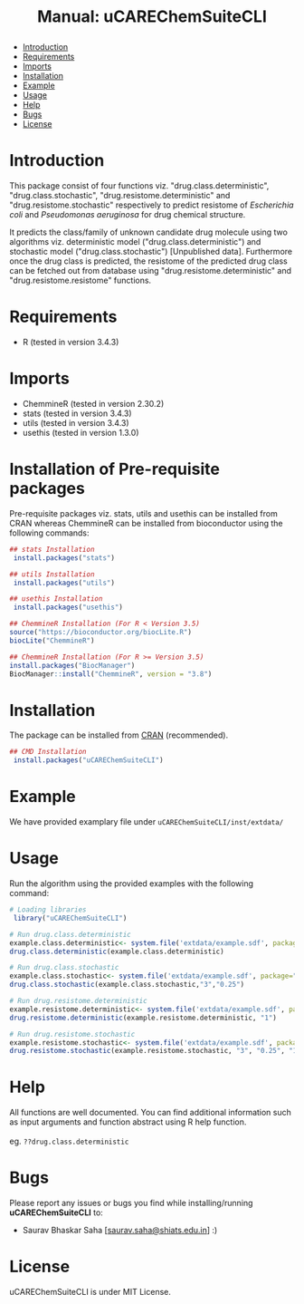 <h1><p align="center">
Manual: uCAREChemSuiteCLI
</p></h1>

-   [Introduction](#introduction)
-   [Requirements](#requirements)
-   [Imports](#imports)
-   [Installation](#installation)
-   [Example](#example)
-   [Usage](#usage)
-   [Help](#help)
-   [Bugs](#bugs)
-   [License](#license)

Introduction
============
<p>This package consist of four functions viz. "drug.class.deterministic", "drug.class.stochastic", "drug.resistome.deterministic" and "drug.resistome.stochastic" respectively to predict resistome of <i>Escherichia coli</i> and <i>Pseudomonas aeruginosa</i> for drug chemical structure.</p>
<p>
It predicts the class/family of unknown candidate drug molecule using two algorithms viz. deterministic model ("drug.class.deterministic") and stochastic model ("drug.class.stochastic") [Unpublished data]. Furthermore once the drug class is predicted, the resistome of the predicted drug class can be fetched out from database using "drug.resistome.deterministic" and "drug.resistome.resistome" functions.</p>

Requirements
============
-   R (tested in version 3.4.3)

Imports
============
-   ChemmineR (tested in version 2.30.2)
-   stats (tested in version 3.4.3)
-   utils (tested in version 3.4.3)
-   usethis (tested in version 1.3.0)


Installation of Pre-requisite packages
============
Pre-requisite packages viz. stats, utils and usethis can be installed from CRAN whereas ChemmineR can be installed from bioconductor using the following commands:


```R
## stats Installation
 install.packages("stats")
```


```R
## utils Installation
 install.packages("utils")
```


```R
## usethis Installation
 install.packages("usethis")
```

```R
## ChemmineR Installation (For R < Version 3.5)
source("https://bioconductor.org/biocLite.R")
biocLite("ChemmineR")

## ChemmineR Installation (For R >= Version 3.5)
install.packages("BiocManager")
BiocManager::install("ChemmineR", version = "3.8")
```

Installation
============
The package can be installed from [CRAN](https://cran.r-project.org/package=uCAREChemSuiteCLI) (recommended). 

```R
## CMD Installation
 install.packages("uCAREChemSuiteCLI")
```

Example
============
We have provided examplary file under ```uCAREChemSuiteCLI/inst/extdata/```

Usage
=====
Run the algorithm using the provided examples with the following command:

```R
# Loading libraries
 library("uCAREChemSuiteCLI")
```

```R
# Run drug.class.deterministic
example.class.deterministic<- system.file('extdata/example.sdf', package="uCAREChemSuiteCLI")
drug.class.deterministic(example.class.deterministic)
```

```R
# Run drug.class.stochastic
example.class.stochastic<- system.file('extdata/example.sdf', package="uCAREChemSuiteCLI")
drug.class.stochastic(example.class.stochastic,"3","0.25")
```

```R
# Run drug.resistome.deterministic
example.resistome.deterministic<- system.file('extdata/example.sdf', package="uCAREChemSuiteCLI")
drug.resistome.deterministic(example.resistome.deterministic, "1")
```

```R
# Run drug.resistome.stochastic
example.resistome.stochastic<- system.file('extdata/example.sdf', package="uCAREChemSuiteCLI")
drug.resistome.stochastic(example.resistome.stochastic, "3", "0.25", "1")
```
 
Help
============
All functions are well documented. You can find additional information such as input arguments and function abstract using R help function.  
<br> eg. `??drug.class.deterministic`

Bugs
===========
Please report any issues or bugs you find while installing/running **uCAREChemSuiteCLI** to:
-   Saurav Bhaskar Saha [<saurav.saha@shiats.edu.in>] :)

License
============
uCAREChemSuiteCLI is under MIT License.
